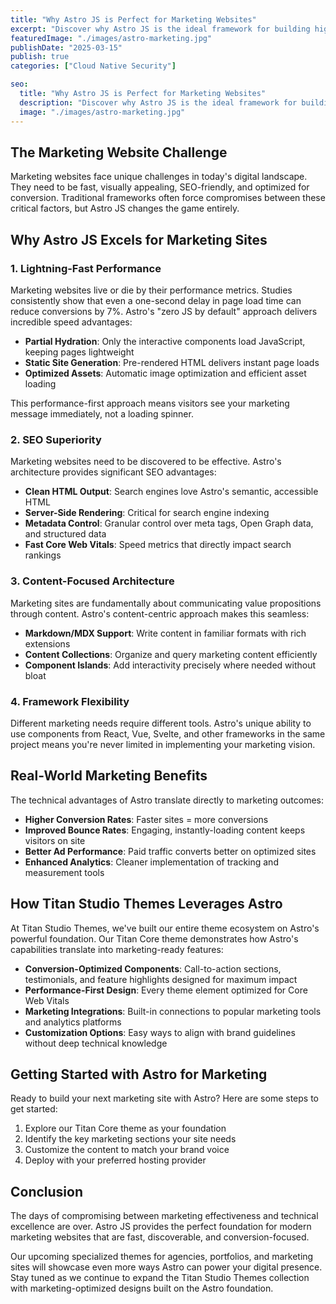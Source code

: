 ```yaml
---
title: "Why Astro JS is Perfect for Marketing Websites"
excerpt: "Discover why Astro JS is the ideal framework for building high-performance marketing websites"
featuredImage: "./images/astro-marketing.jpg"
publishDate: "2025-03-15"
publish: true
categories: ["Cloud Native Security"]

seo:
  title: "Why Astro JS is Perfect for Marketing Websites"
  description: "Discover why Astro JS is the ideal framework for building high-performance marketing websites that convert visitors into customers"
  image: "./images/astro-marketing.jpg"
---
```


## The Marketing Website Challenge

Marketing websites face unique challenges in today's digital landscape. They need to be fast, visually appealing, SEO-friendly, and optimized for conversion. Traditional frameworks often force compromises between these critical factors, but Astro JS changes the game entirely.

## Why Astro JS Excels for Marketing Sites

### 1. Lightning-Fast Performance

Marketing websites live or die by their performance metrics. Studies consistently show that even a one-second delay in page load time can reduce conversions by 7%. Astro's "zero JS by default" approach delivers incredible speed advantages:

- **Partial Hydration**: Only the interactive components load JavaScript, keeping pages lightweight
- **Static Site Generation**: Pre-rendered HTML delivers instant page loads
- **Optimized Assets**: Automatic image optimization and efficient asset loading

This performance-first approach means visitors see your marketing message immediately, not a loading spinner.

### 2. SEO Superiority

Marketing websites need to be discovered to be effective. Astro's architecture provides significant SEO advantages:

- **Clean HTML Output**: Search engines love Astro's semantic, accessible HTML
- **Server-Side Rendering**: Critical for search engine indexing
- **Metadata Control**: Granular control over meta tags, Open Graph data, and structured data
- **Fast Core Web Vitals**: Speed metrics that directly impact search rankings

### 3. Content-Focused Architecture

Marketing sites are fundamentally about communicating value propositions through content. Astro's content-centric approach makes this seamless:

- **Markdown/MDX Support**: Write content in familiar formats with rich extensions
- **Content Collections**: Organize and query marketing content efficiently
- **Component Islands**: Add interactivity precisely where needed without bloat

### 4. Framework Flexibility

Different marketing needs require different tools. Astro's unique ability to use components from React, Vue, Svelte, and other frameworks in the same project means you're never limited in implementing your marketing vision.

## Real-World Marketing Benefits

The technical advantages of Astro translate directly to marketing outcomes:

- **Higher Conversion Rates**: Faster sites = more conversions
- **Improved Bounce Rates**: Engaging, instantly-loading content keeps visitors on site
- **Better Ad Performance**: Paid traffic converts better on optimized sites
- **Enhanced Analytics**: Cleaner implementation of tracking and measurement tools

## How Titan Studio Themes Leverages Astro

At Titan Studio Themes, we've built our entire theme ecosystem on Astro's powerful foundation. Our Titan Core theme demonstrates how Astro's capabilities translate into marketing-ready features:

- **Conversion-Optimized Components**: Call-to-action sections, testimonials, and feature highlights designed for maximum impact
- **Performance-First Design**: Every theme element optimized for Core Web Vitals
- **Marketing Integrations**: Built-in connections to popular marketing tools and analytics platforms
- **Customization Options**: Easy ways to align with brand guidelines without deep technical knowledge

## Getting Started with Astro for Marketing

Ready to build your next marketing site with Astro? Here are some steps to get started:

1. Explore our Titan Core theme as your foundation
2. Identify the key marketing sections your site needs
3. Customize the content to match your brand voice
4. Deploy with your preferred hosting provider

## Conclusion

The days of compromising between marketing effectiveness and technical excellence are over. Astro JS provides the perfect foundation for modern marketing websites that are fast, discoverable, and conversion-focused.

Our upcoming specialized themes for agencies, portfolios, and marketing sites will showcase even more ways Astro can power your digital presence. Stay tuned as we continue to expand the Titan Studio Themes collection with marketing-optimized designs built on the Astro foundation. 